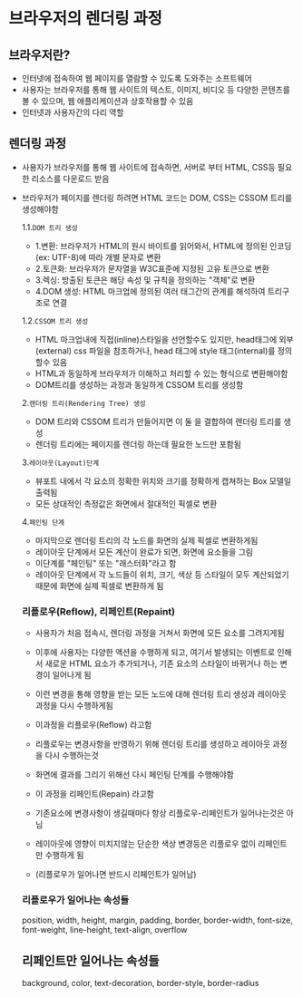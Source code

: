 # 브라우저의 렌더링 과정

## 브라우저란?

-   인터넷에 접속하여 웹 페이지를 열람할 수 있도록 도와주는 소프트웨어
-   사용자는 브라우저를 통해 웹 사이트의 텍스트, 이미지, 비디오 등 다양한 콘텐츠를 볼 수 있으며, 웹 애플리케이션과 상호작용할 수 있음
-   인터넷과 사용자간의 다리 역할

## 렌더링 과정

-   사용자가 브라우저를 통해 웹 사이트에 접속하면, 서버로 부터 HTML, CSS등 필요한 리소스를 다운로드 받음
-   브라우저가 페이지를 렌더링 하려면 HTML 코드는 DOM, CSS는 CSSOM 트리를 생성해야함

    1.1.`DOM 트리 생성`

    -   1.변환: 브라우저가 HTML의 원시 바이트를 읽어와서, HTML에 정의된 인코딩(ex: UTF-8)에 따라 개별 문자로 변환
    -   2.토큰화: 브라우저가 문자열을 W3C표준에 지정된 고유 토큰으로 변환
    -   3.렉싱: 방출된 토큰은 해당 속성 및 규칙을 정의하는 "객체"로 변환
    -   4.DOM 생성: HTML 마크업에 정의된 여러 태그간의 관계를 해석하여 트리구조로 연결

    1.2.`CSSOM 트리 생성`

    -   HTML 마크업내에 직접(inline)스타일을 선언할수도 있지만, head태그에 외부(external) css 파일을 참조하거나, head 태그에 style 태그(internal)를 정의 할수 있음
    -   HTML과 동일하게 브라우저가 이해하고 처리할 수 있는 형식으로 변환해야함
    -   DOM트리를 생성하는 과정과 동일하게 CSSOM 트리를 생성함

    2.`렌더링 트리(Rendering Tree) 생성`

    -   DOM 트리와 CSSOM 트리가 만들어지면 이 둘 을 결합하여 렌더링 트리를 생성
    -   렌더링 트리에는 페이지를 렌더링 하는데 필요한 노드만 포함됨

    3.`레이아웃(Layout)단계`

    -   뷰포트 내에서 각 요소의 정확한 위치와 크기를 정확하게 캡쳐하는 Box 모델일 출력됨
    -   모든 상대적인 측정값은 화면에서 절대적인 픽셀로 변환

    4.`페인팅 단계`

    -   마지막으로 렌더링 트리의 각 노드를 화면의 실제 픽셀로 변환하게됨
    -   레이아웃 단계에서 모든 계산이 완료가 되면, 화면에 요소들을 그림
    -   이단계를 "페인팅" 또는 "래스터화"라고 함
    -   레이아웃 단계에서 각 노드들이 위치, 크기, 색상 등 스타일이 모두 계산되었기 때문에 화면에 실제 픽셀로 변환하게 됨

    ### 리플로우(Reflow), 리페인트(Repaint)

    -   사용자가 처음 접속시, 렌더링 과정을 거쳐서 화면에 모든 요소를 그려지게됨
    -   이후에 사용자는 다양한 액션을 수행하게 되고, 여기서 발생되는 이벤트로 인해서 새로운 HTML 요소가 추가되거나, 기존 요소의 스타일이 바뀌거나 하는 변경이 일어나게 됨
    -   이런 변경을 통해 영향을 받는 모든 노드에 대해 렌더링 트리 생성과 레이아웃 과정을 다시 수행하게됨
    -   이과정을 리플로우(Reflow) 라고함

    -   리플로우는 변경사항을 반영하기 위해 렌더링 트리를 생성하고 레이아웃 과정을 다시 수행하는것
    -   화면에 결과를 그리기 위해선 다시 페인팅 단계를 수행해야함
    -   이 과정을 리페인트(Repain) 라고함

    -   기존요소에 변경사항이 생길때마다 항상 리플로우-리페인트가 일어나는것은 아님
    -   레이아웃에 영향이 미치지않는 단순한 색상 변경등은 리플로우 없이 리페인트만 수행하게 됨
    -   (리플로우가 일어나면 반드시 리페인트가 일어남)

    ### 리플로우가 일어나는 속성들

    position, width, height, margin, padding, border, border-width, font-size, font-weight, line-height, text-align, overflow

    ## 리페인트만 일어나는 속성들

    background, color, text-decoration, border-style, border-radius
